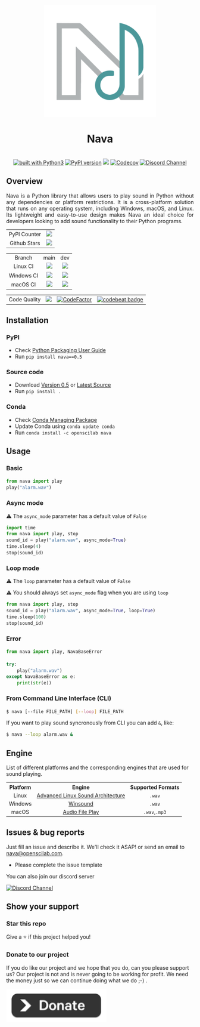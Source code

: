 <div align="center">
    <img src="https://github.com/openscilab/nava/raw/main/others/logo.png" width="300" height="300">
    <h1>Nava</h1>
    <br/>
    <a href="https://www.python.org/"><img src="https://img.shields.io/badge/built%20with-Python3-green.svg" alt="built with Python3"></a>
    <a href="https://badge.fury.io/py/nava"><img src="https://badge.fury.io/py/nava.svg" alt="PyPI version" height="18"></a>
    <a href="https://anaconda.org/openscilab/nava"><img src="https://anaconda.org/openscilab/nava/badges/version.svg"></a>
    <a href="https://codecov.io/gh/openscilab/nava"><img src="https://codecov.io/gh/openscilab/nava/branch/main/graph/badge.svg" alt="Codecov"></a>
    <a href="https://discord.gg/MCbPKCFBs3"><img src="https://img.shields.io/discord/1064533716615049236.svg" alt="Discord Channel"></a>
</div>

## Overview

<p align="justify">
Nava is a Python library that allows users to play sound in Python without any dependencies or platform restrictions. It is a cross-platform solution that runs on any operating system, including Windows, macOS, and Linux. Its lightweight and easy-to-use design makes Nava an ideal choice for developers looking to add sound functionality to their Python programs.
</p>

<table>
	<tr>
		<td align="center">PyPI Counter</td>
		<td align="center">
            <a href="http://pepy.tech/project/nava">
                <img src="http://pepy.tech/badge/nava">
            </a>
        </td>
	</tr>
	<tr>
		<td align="center">Github Stars</td>
		<td align="center">
            <a href="https://github.com/openscilab/nava">
                <img src="https://img.shields.io/github/stars/openscilab/nava.svg?style=social&label=Stars">
            </a>
        </td>
	</tr>
</table>



<table>
	<tr> 
		<td align="center">Branch</td>
		<td align="center">main</td>
		<td align="center">dev</td>
	</tr>
    <tr>
		<td align="center">Linux CI</td>
		<td align="center"><img src="https://github.com/openscilab/nava/actions/workflows/linux_test.yml/badge.svg?branch=main"></td>
		<td align="center"><img src="https://github.com/openscilab/nava/actions/workflows/linux_test.yml/badge.svg?branch=dev"></td>
	</tr>
	<tr>
		<td align="center">Windows CI</td>
		<td align="center"><img src="https://github.com/openscilab/nava/actions/workflows/windows_test.yml/badge.svg?branch=main"></td>
		<td align="center"><img src="https://github.com/openscilab/nava/actions/workflows/windows_test.yml/badge.svg?branch=dev"></td>
	</tr>
	<tr>
		<td align="center">macOS CI</td>
		<td align="center"><img src="https://github.com/openscilab/nava/actions/workflows/macOS_test.yml/badge.svg?branch=main"></td>
		<td align="center"><img src="https://github.com/openscilab/nava/actions/workflows/macOS_test.yml/badge.svg?branch=dev"></td>
	</tr>
</table>

<table>
	<tr> 
		<td align="center">Code Quality</td>
		<td align="center"><a href="https://app.codacy.com/gh/openscilab/nava/dashboard?utm_source=gh&utm_medium=referral&utm_content=&utm_campaign=Badge_grade"><img src="https://app.codacy.com/project/badge/Grade/9c384b4e400340ae94772c1d7e1842d0"></a></td>
		<td align="center"><a href="https://www.codefactor.io/repository/github/openscilab/nava"><img src="https://www.codefactor.io/repository/github/openscilab/nava/badge" alt="CodeFactor"></a></td>
		<td align="center"><a href="https://codebeat.co/projects/github-com-openscilab-nava-dev"><img alt="codebeat badge" src="https://codebeat.co/badges/75df9d9c-af95-4038-8a1d-9f3618856871"></a></td>
	</tr>
</table>

## Installation

### PyPI

- Check [Python Packaging User Guide](https://packaging.python.org/installing/)     
- Run `pip install nava==0.5`

### Source code
- Download [Version 0.5](https://github.com/openscilab/nava/archive/v0.5.zip) or [Latest Source](https://github.com/openscilab/nava/archive/dev.zip)
- Run `pip install .`

### Conda

- Check [Conda Managing Package](https://conda.io/)
- Update Conda using `conda update conda`
- Run `conda install -c openscilab nava`

## Usage

### Basic

```python
from nava import play
play("alarm.wav")
```

### Async mode

⚠️ The `async_mode` parameter has a default value of `False`

```python
import time
from nava import play, stop
sound_id = play("alarm.wav", async_mode=True)
time.sleep(4)
stop(sound_id)
```

### Loop mode

⚠️ The `loop` parameter has a default value of `False` 

⚠️ You should always set `async_mode` flag when you are using `loop`

```python
from nava import play, stop
sound_id = play("alarm.wav", async_mode=True, loop=True)
time.sleep(100)
stop(sound_id)
```

### Error

```python
from nava import play, NavaBaseError

try:
    play("alarm.wav")
except NavaBaseError as e:
    print(str(e))
```

### From Command Line Interface (CLI)
```bash
$ nava [--file FILE_PATH] [--loop] FILE_PATH
```

If you want to play sound syncronously from CLI you can add `&`, like:
```bash
$ nava --loop alarm.wav &
```

## Engine

List of different platforms and the corresponding engines that are used for sound playing.

<table>
	<tr> 
		<th align="center">Platform</th>
		<th align="center">Engine</th>
		<th align="center">Supported Formats</th>
	</tr>
    <tr>
		<td align="center">Linux</td>
		<td align="center"><a href="https://www.alsa-project.org/wiki/Main_Page">Advanced Linux Sound Architecture</a></td>
		<td align="center"><code>.wav</code></td>
	</tr>
    <tr>
		<td align="center">Windows</td>
		<td align="center"><a href="https://docs.python.org/3/library/winsound.html">Winsound</a></td>
		<td align="center"><code>.wav</code></td>
	</tr>
    <tr>
		<td align="center">macOS</td>
		<td align="center"><a href="https://ss64.com/mac/afplay.html">Audio File Play</a></td>
		<td align="center"><code>.wav</code>,<code>.mp3</code></td>
	</tr>
</table>


## Issues & bug reports

Just fill an issue and describe it. We'll check it ASAP! or send an email to [nava@openscilab.com](mailto:nava@openscilab.com "nava@openscilab.com").

- Please complete the issue template
 
You can also join our discord server

<a href="https://discord.gg/MCbPKCFBs3">
  <img src="https://img.shields.io/discord/1064533716615049236.svg?style=for-the-badge" alt="Discord Channel">
</a>

## Show your support

<h3>Star this repo</h3>

Give a ⭐️ if this project helped you!

<h3>Donate to our project</h3>

If you do like our project and we hope that you do, can you please support us? Our project is not and is never going to be working for profit. We need the money just so we can continue doing what we do ;-) .

<a href="https://openscilab.com/#donation" target="_blank"><img src="https://github.com/openscilab/nava/raw/main/others/donation.png" height="90px" width="270px" alt="Nava Donation"></a>
